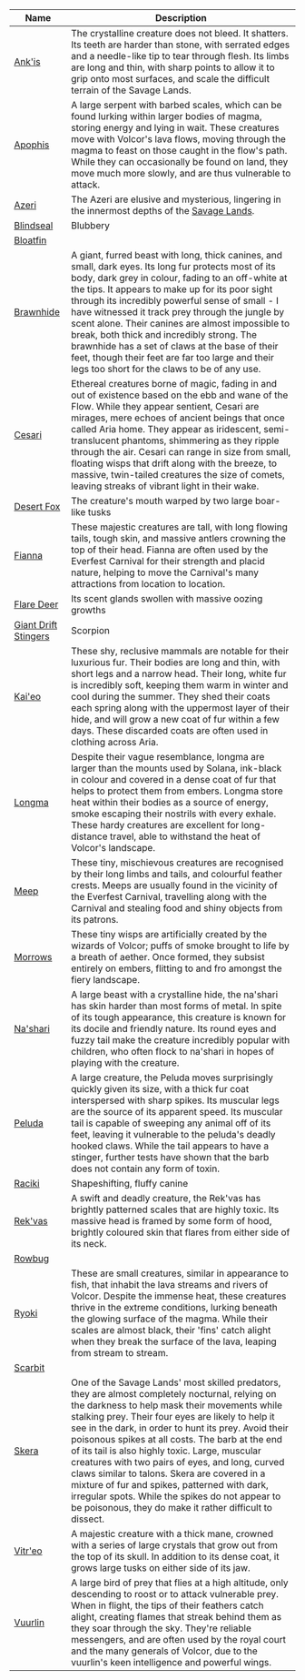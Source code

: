 <!-- ### NOTE: This file should not be edited by hand. Please edit the .csv file. -->
|                                      Name                                      |                                                                                                                                                                                                                                                                                                             Description                                                                                                                                                                                                                                                                                                            |
|--------------------------------------------------------------------------------|------------------------------------------------------------------------------------------------------------------------------------------------------------------------------------------------------------------------------------------------------------------------------------------------------------------------------------------------------------------------------------------------------------------------------------------------------------------------------------------------------------------------------------------------------------------------------------------------------------------------------------|
|    [Ank'is](../world-of-rathe/savage-lands/bestiary-of-scarborough.md#ankis)   |                                                                                                                                                                 The crystalline creature does not bleed. It shatters. Its teeth are harder than stone, with serrated edges and a needle-like tip to tear through flesh. Its limbs are long and thin, with sharp points to allow it to grip onto most surfaces, and scale the difficult terrain of the Savage Lands.                                                                                                                                                                |
|             [Apophis](../world-of-rathe/volcor/wildlife.md#apophis)            |                                                                                                                                  A large serpent with barbed scales, which can be found lurking within larger bodies of magma, storing energy and lying in wait. These creatures move with Volcor's lava flows, moving through the magma to feast on those caught in the flow's path. While they can occasionally be found on land, they move much more slowly, and are thus vulnerable to attack.                                                                                                                                 |
|    [Azeri](../digital-tiles/03-crucible-of-war/crucible-of-war.md#skullhorn)   |                                                                                                                                                                                                                                           The Azeri are elusive and mysterious, lingering in the innermost depths of the [Savage Lands](../world-of-rathe/savage-lands/savage-lands.md).                                                                                                                                                                                                                                           |
|          [Blindseal](../main-story/10-outsiders/its-just-business.md)          |                                                                                                                                                                                                                                                                                                              Blubbery                                                                                                                                                                                                                                                                                                              |
|           [Bloatfin](../main-story/10-outsiders/its-just-business.md)          |                                                                                                                                                                                                                                                                                                                                                                                                                                                                                                                                                                                                                                    |
|[Brawnhide](../world-of-rathe/savage-lands/bestiary-of-scarborough.md#brawnhide)|                             A giant, furred beast with long, thick canines, and small, dark eyes. Its long fur protects most of its body, dark grey in colour, fading to an off-white at the tips. It appears to make up for its poor sight through its incredibly powerful sense of small - I have witnessed it track prey through the jungle by scent alone. Their canines are almost impossible to break, both thick and incredibly strong. The brawnhide has a set of claws at the base of their feet, though their feet are far too large and their legs too short for the claws to be of any use.                            |
|           [Cesari](../world-of-rathe/aria/a-true-sanctuary.md#cesari)          |                                                           Ethereal creatures borne of magic, fading in and out of existence based on the ebb and wane of the Flow. While they appear sentient, Cesari are mirages, mere echoes of ancient beings that once called Aria home. They appear as iridescent, semi-translucent phantoms, shimmering as they ripple through the air. Cesari can range in size from small, floating wisps that drift along with the breeze, to massive, twin-tailed creatures the size of comets, leaving streaks of vibrant light in their wake.                                                          |
|       [Desert Fox](../main-story/17-the-hunted/hunter-and-hunted-both.md)      |                                                                                                                                                                                                                                                                                      The creature's mouth warped by two large boar-like tusks                                                                                                                                                                                                                                                                                      |
|              [Fianna](../world-of-rathe/aria/creatures.md#fianna)              |                                                                                                                                                                     These majestic creatures are tall, with long flowing tails, tough skin, and massive antlers crowning the top of their head. Fianna are often used by the Everfest Carnival for their strength and placid nature, helping to move the Carnival's many attractions from location to location.                                                                                                                                                                    |
|       [Flare Deer](../main-story/17-the-hunted/hunter-and-hunted-both.md)      |                                                                                                                                                                                                                                                                                        Its scent glands swollen with massive oozing growths                                                                                                                                                                                                                                                                                        |
|     [Giant Drift Stingers](../short-stories/14-heavy-hitters/kassais-diary)    |                                                                                                                                                                                                                                                                                                              Scorpion                                                                                                                                                                                                                                                                                                              |
|               [Kai'eo](../world-of-rathe/aria/creatures.md#kaieo)              |                                                                                               These shy, reclusive mammals are notable for their luxurious fur. Their bodies are long and thin, with short legs and a narrow head. Their long, white fur is incredibly soft, keeping them warm in winter and cool during the summer. They shed their coats each spring along with the uppermost layer of their hide, and will grow a new coat of fur within a few days. These discarded coats are often used in clothing across Aria.                                                                                              |
|              [Longma](../world-of-rathe/volcor/wildlife.md#longma)             |                                                                                                           Despite their vague resemblance, longma are larger than the mounts used by Solana, ink-black in colour and covered in a dense coat of fur that helps to protect them from embers. Longma store heat within their bodies as a source of energy, smoke escaping their nostrils with every exhale. These hardy creatures are excellent for long-distance travel, able to withstand the heat of Volcor's landscape.                                                                                                          |
|                [Meep](../world-of-rathe/aria/creatures.md#meep)                |                                                                                                                                                                              These tiny, mischievous creatures are recognised by their long limbs and tails, and colourful feather crests. Meeps are usually found in the vicinity of the Everfest Carnival, travelling along with the Carnival and stealing food and shiny objects from its patrons.                                                                                                                                                                              |
|             [Morrows](../world-of-rathe/volcor/wildlife.md#morrows)            |                                                                                                                                                                                                      These tiny wisps are artificially created by the wizards of Volcor; puffs of smoke brought to life by a breath of aether. Once formed, they subsist entirely on embers, flitting to and fro amongst the fiery landscape.                                                                                                                                                                                                      |
|             [Na'shari](../world-of-rathe/aria/creatures.md#nashari)            |                                                                                                                                           A large beast with a crystalline hide, the na'shari has skin harder than most forms of metal. In spite of its tough appearance, this creature is known for its docile and friendly nature. Its round eyes and fuzzy tail make the creature incredibly popular with children, who often flock to na'shari in hopes of playing with the creature.                                                                                                                                          |
|   [Peluda](../world-of-rathe/savage-lands/bestiary-of-scarborough.md#peluda)   |                                                                                             A large creature, the Peluda moves surprisingly quickly given its size, with a thick fur coat interspersed with sharp spikes. Its muscular legs are the source of its apparent speed. Its muscular tail is capable of sweeping any animal off of its feet, leaving it vulnerable to the peluda's deadly hooked claws. While the tail appears to have a stinger, further tests have shown that the barb does not contain any form of toxin.                                                                                             |
|  [Raciki](../main-story/15-part-the-mistveil/part-1-the-tiger-in-the-mist.md)  |                                                                                                                                                                                                                                                                                                    Shapeshifting, fluffy canine                                                                                                                                                                                                                                                                                                    |
|   [Rek'vas](../world-of-rathe/savage-lands/bestiary-of-scarborough.md#rekvas)  |                                                                                                                                                                                                           A swift and deadly creature, the Rek'vas has brightly patterned scales that are highly toxic. Its massive head is framed by some form of hood, brightly coloured skin that flares from either side of its neck.                                                                                                                                                                                                          |
|  [Rowbug](../main-story/15-part-the-mistveil/part-1-the-tiger-in-the-mist.md)  |                                                                                                                                                                                                                                                                                                                                                                                                                                                                                                                                                                                                                                    |
|               [Ryoki](../world-of-rathe/volcor/wildlife.md#ryoki)              |                                                                                                                         These are small creatures, similar in appearance to fish, that inhabit the lava streams and rivers of Volcor. Despite the immense heat, these creatures thrive in the extreme conditions, lurking beneath the glowing surface of the magma. While their scales are almost black, their 'fins' catch alight when they break the surface of the lava, leaping from stream to stream.                                                                                                                         |
|              [Scarbit](../short-stories/roll-of-honour/rhinar.md)              |                                                                                                                                                                                                                                                                                                                                                                                                                                                                                                                                                                                                                                    |
|    [Skera](../world-of-rathe/savage-lands/bestiary-of-scarborough.md#skera)    |One of the Savage Lands' most skilled predators, they are almost completely nocturnal, relying on the darkness to help mask their movements while stalking prey. Their four eyes are likely to help it see in the dark, in order to hunt its prey. Avoid their poisonous spikes at all costs. The barb at the end of its tail is also highly toxic. Large, muscular creatures with two pairs of eyes, and long, curved claws similar to talons. Skera are covered in a mixture of fur and spikes, patterned with dark, irregular spots. While the spikes do not appear to be poisonous, they do make it rather difficult to dissect.|
|              [Vitr'eo](../world-of-rathe/aria/creatures.md#vitreo)             |                                                                                                                                                                                                               A majestic creature with a thick mane, crowned with a series of large crystals that grow out from the top of its skull. In addition to its dense coat, it grows large tusks on either side of its jaw.                                                                                                                                                                                                               |
|             [Vuurlin](../world-of-rathe/volcor/wildlife.md#vuurlin)            |                                                                                                              A large bird of prey that flies at a high altitude, only descending to roost or to attack vulnerable prey. When in flight, the tips of their feathers catch alight, creating flames that streak behind them as they soar through the sky. They're reliable messengers, and are often used by the royal court and the many generals of Volcor, due to the vuurlin's keen intelligence and powerful wings.                                                                                                              |